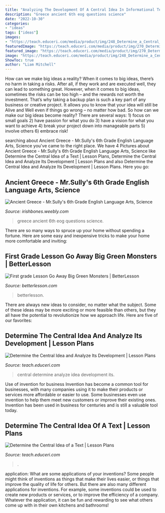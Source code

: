 ```yaml
---
title: "Analyzing The Development Of A Central Idea In Informational Text : Determine The Central Idea And Analyze Its Development"
description: "Greece ancient 6th eog questions science"
date: "2022-10-30"
categories:
- "ideas"
tags: ["ideas"]
images:
- "https://teach.educeri.com/media/product/img/248_Determine_a_Central_Idea_in_a_Text_Thumb.jpg"
featuredImage: "https://teach.educeri.com/media/product/img/270_Determine_Central_Idea_and_Analyze_Development_Thumb.jpg"
featured_image: "https://teach.educeri.com/media/product/img/270_Determine_Central_Idea_and_Analyze_Development_Thumb.jpg"
image: "https://teach.educeri.com/media/product/img/248_Determine_a_Central_Idea_in_a_Text_Thumb.jpg"
ShowToc: true
author: "Liam Mitchell"
---
```



How can we make big ideas a reality?
When it comes to big ideas, there’s no harm in taking a risks. After all, if they work and are executed well, they can lead to something great. However, when it comes to big ideas, sometimes the risks can be too high – and the rewards not worth the investment. That’s why taking a backup plan is such a key part of any business or creative project. It allows you to know that your idea will still be Alive and Well even if things go wrong – no matter how bad. So how can we make our big ideas become reality?
There are several ways: 1) focus on small goals 2) have passion for what you do 3) have a vision for what you want to achieve 4) break your project down into manageable parts 5) involve others 6) embrace risk!

	

		
searching about Ancient Greece - Mr.Sully&#039;s 6th Grade English Language Arts, Science you've came to the right place. We have 4 Pictures about Ancient Greece - Mr.Sully&#039;s 6th Grade English Language Arts, Science like Determine the Central Idea of a Text | Lesson Plans, Determine the Central Idea and Analyze Its Development | Lesson Plans and also Determine the Central Idea and Analyze Its Development | Lesson Plans. Here you go:
		
    
## Ancient Greece - Mr.Sully&#039;s 6th Grade English Language Arts, Science

<img loading=lazy src="http://irishbones.weebly.com/uploads/5/0/4/7/50477611/published/grizzledimaginarykatydid-small_4.gif?1546530283" onerror="this.onerror=null;this.src='https://tse2.mm.bing.net/th?id=OIP.0wm0T5kmEmfI1aj1qxn6SwAAAA&amp;pid=15.1';" alt="Ancient Greece - Mr.Sully&#039;s 6th Grade English Language Arts, Science">

_Source: irishbones.weebly.com_

>greece ancient 6th eog questions science. 

	

There are so many ways to spruce up your home without spending a fortune. Here are some easy and inexpensive tricks to make your home more comfortable and inviting:

    
## First Grade Lesson Go Away Big Green Monsters | BetterLesson

<img loading=lazy src="https://s3.amazonaws.com/files.betterlesson.com/files2/uploads82/1jqjj/public/1d0ada5560af102784284ccdf96a2f4510030e5edd9277de04d2ee43fe8f4efc.png" onerror="this.onerror=null;this.src='https://tse4.mm.bing.net/th?id=OIP.LigDj_28lr4A49Skt1zSqQHaE7&amp;pid=15.1';" alt="First grade Lesson Go Away Big Green Monsters | BetterLesson">

_Source: betterlesson.com_

>betterlesson. 

	

There are always new ideas to consider, no matter what the subject. Some of these ideas may be more exciting or more feasible than others, but they all have the potential to revolutionize how we approach life. Here are five of our favorites: 

    
## Determine The Central Idea And Analyze Its Development | Lesson Plans

<img loading=lazy src="https://teach.educeri.com/media/product/img/270_Determine_Central_Idea_and_Analyze_Development_Thumb.jpg" onerror="this.onerror=null;this.src='https://tse3.mm.bing.net/th?id=OIP.4T3BqUtke075fmokYmhCigHaFj&amp;pid=15.1';" alt="Determine the Central Idea and Analyze Its Development | Lesson Plans">

_Source: teach.educeri.com_

>central determine analyze idea development its. 

	

Use of invention for business
Invention has become a common tool for businesses, with many companies using it to make their products or services more affordable or easier to use. Some businesses even use invention to help them meet new customers or improve their existing ones. Invention has been used in business for centuries and is still a valuable tool today.

    
## Determine The Central Idea Of A Text | Lesson Plans

<img loading=lazy src="https://teach.educeri.com/media/product/img/248_Determine_a_Central_Idea_in_a_Text_Thumb.jpg" onerror="this.onerror=null;this.src='https://tse1.mm.bing.net/th?id=OIP.MXFRzssZl0xUPrwh__AGtwHaFj&amp;pid=15.1';" alt="Determine the Central Idea of a Text | Lesson Plans">

_Source: teach.educeri.com_

>. 

	

application: What are some applications of your inventions?
Some people might think of inventions as things that make their lives easier, or things that improve the quality of life for others. But there are also many different applications for inventions. For example, some inventions could be used to create new products or services, or to improve the efficiency of a company. Whatever the application, it can be fun and rewarding to see what others come up with in their own kitchens and bathrooms!

